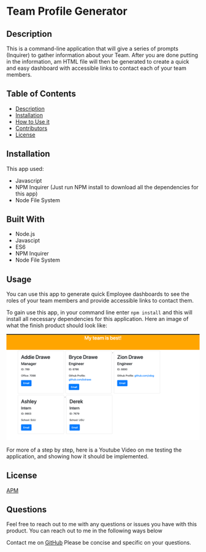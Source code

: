 # Team Profile Generator 

  ## Description
This is a command-line application that will give a series of prompts (Inquirer) to gather information about your Team. After you are done putting in the information, am HTML file will then be generated to create a quick and easy dashboard with accessible links to contact each of your team members. 
 
  ## Table of Contents
 
  - [Description](##Description)
  - [Installation](##Installation)
  - [How to Use it](##Usage)
  - [Contributors](##Contributors)
  - [License](##License)
 
  ## Installation
  This app used:
  - Javascript
  - NPM Inquirer (Just run NPM install to download all the dependencies for this app)
  - Node File System


  ## Built With
  - Node.js
  - Javascipt
  - ES6
  - NPM Inquirer
  - Node File System
 
  ## Usage
  You can use this app to generate quick Employee dashboards to see the roles of your team members and provide accessible links to contact them. 

  To gain use this app, in your command line enter `npm install` and this will install all necessary dependencies for this application.
  Here an image of what the finish product should look like: 
  
  ![Team-Dashboard]("../../src/Screen%20Shot%202020-10-03%20at%2010.29.24%20PM.png)
  
  For more of a step by step, here is a Youtube Video on me testing the application, and showing how it should be implemented. 
 
  ## License

[APM](https://img.shields.io/badge/APM-MIT-green.png)

  ## Questions
  Feel free to reach out to me with any questions or issues you have with this product. You can reach out to me in the following ways below

  Contact me on [GitHub](https://github.com/bdrawe) 
  Please be concise and specific on your questions.